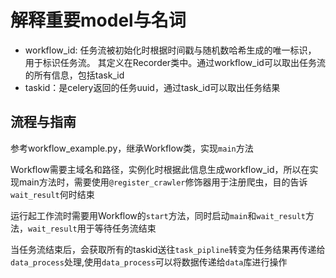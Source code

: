 # 解释重要model与名词

- workflow_id: 任务流被初始化时根据时间戳与随机数哈希生成的唯一标识， 用于标识任务流。
其定义在Recorder类中。通过workflow_id可以取出任务流的所有信息，包括task_id
- taskid：是celery返回的任务uuid，通过task_id可以取出任务结果

## 流程与指南
参考workflow_example.py，继承Workflow类，实现``main``方法
    
Workflow需要主域名和路径，实例化时根据此信息生成workflow_id，所以在实现main方法时，需要使用``@register_crawler``修饰器用于注册爬虫，目的告诉``wait_result``何时结束

运行起工作流时需要用Workflow的```start```方法，同时启动``main``和``wait_result``方法，``wait_result``用于等待任务流结束

当任务流结束后，会获取所有的taskid送往`task_pipline`转变为任务结果再传递给`data_process`处理,使用``data_process``可以将数据传递给``data``库进行操作